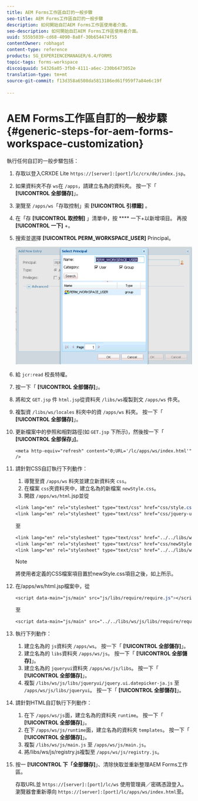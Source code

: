 ```yaml
---
title: AEM Forms工作區自訂的一般步驟
seo-title: AEM Forms工作區自訂的一般步驟
description: 如何開始自訂AEM Forms工作區使用者介面。
seo-description: 如何開始自訂AEM Forms工作區使用者介面。
uuid: 555b5039-cd68-4090-8a8f-30b654474f55
contentOwner: robhagat
content-type: reference
products: SG_EXPERIENCEMANAGER/6.4/FORMS
topic-tags: forms-workspace
discoiquuid: 54326a05-3fb0-4111-a6ec-230b6473052e
translation-type: tm+mt
source-git-commit: f13d358a6508da5813186ed61f959f7a84e6c19f

---
```



# AEM Forms工作區自訂的一般步驟 {#generic-steps-for-aem-forms-workspace-customization}

執行任何自訂的一般步驟包括：

1. 存取以登入CRXDE Lite `https://[server]:[port]/lc/crx/de/index.jsp`。
1. 如果資料夾不存 `ws`在 `/apps`，請建立名為的資料夾。 按一下「 **[!UICONTROL 全部儲存]**」。
1. 瀏覽至 `/apps/ws`「存取控制」索 **[!UICONTROL 引標籤]** 。
1. 在「存 **[!UICONTROL 取控制]** 」清單中，按 **** 一下+以新增項目。 再按 **[!UICONTROL 一下]** +。
1. 搜索並選擇 **[!UICONTROL PERM_WORKSPACE_USER]** Principal。

   ![選擇「PERM_WORKSPACE_USER承擔者」作為定制HTML工作區的一般步驟的一部分](assets/perm_workspace_user.png)

1. 給 `jcr:read` 校長特權。
1. 按一下「 **[!UICONTROL 全部儲存]**」。
1. 將和文 `GET.jsp` 件 `html.jsp`從資料夾 `/libs/ws`複製到文 `/apps/ws` 件夾。
1. 複製資 `/libs/ws/locales` 料夾中的資 `/apps/ws` 料夾。 按一下「 **[!UICONTROL 全部儲存]**」。
1. 更新檔案中的參照和相對路徑(如 `GET.jsp` 下所示)，然後按一下「 **[!UICONTROL 全部保存」]**。

   ```
   <meta http-equiv="refresh" content="0;URL='/lc/apps/ws/index.html'" />
   ```

1. 請針對CSS自訂執行下列動作：

   1. 導覽至資 `/apps/ws` 料夾並建立新資料夾 `css`。
   1. 在檔案 `css`夾資料夾中，建立名為的新檔案 `newStyle.css`。
   1. 開啟 `/apps/ws/html`.jsp並從

   ```css
   <link lang="en" rel="stylesheet" type="text/css" href="css/style.css" />
   <link lang="en" rel="stylesheet" type="text/css" href="css/jquery-ui.css"/>
   ```

   至

   ```css
   <link lang="en" rel="stylesheet" type="text/css" href="../../libs/ws/css/style.css" />
   <link lang="en" rel="stylesheet" type="text/css" href="css/newStyle.css" />
   <link lang="en" rel="stylesheet" type="text/css" href="../../libs/ws/css/jquery-ui.css"/>
   ```

   >[!NOTE]
   >
   >將使用者定義的CSS檔案項目置於newStyle.css項目之後，如上所示。

1. 在/apps/ws/html.jsp檔案中，從

   ```css
   <script data-main="js/main" src="js/libs/require/require.js"></script>
   ```

   至

   ```css
   <script data-main="js/main" src="../../libs/ws/js/libs/require/require.js"></script>
   ```

1. 執行下列動作：

   1. 建立名為的 `js`資料夾 `/apps/ws`。 按一下「 **[!UICONTROL 全部儲存]**」。
   1. 建立名為的 `libs`資料夾 `/apps/ws/js`。 按一下「 **[!UICONTROL 全部儲存]**」。
   1. 建立名為的 `jqueryui`資料夾 `/apps/ws/js/libs`。 按一下「 **[!UICONTROL 全部儲存]**」。
   1. 複製 `/libs/ws/js/libs/jqueryui/jquery.ui.datepicker-ja.js` 至 `/apps/ws/js/libs/jqueryui`。 按一下「 **[!UICONTROL 全部儲存]**」。

1. 請針對HTML自訂執行下列動作：

   1. 在下 `/apps/ws/js`面，建立名為的資料夾 `runtime`。 按一下「 **[!UICONTROL 全部儲存]**」。
   1. 在下 `/apps/ws/js/runtime`面，建立名為的資料夾 `templates`。 按一下「 **[!UICONTROL 全部儲存]**」。
   1. 複製 `/libs/ws/js/main.js` 至 `/apps/ws/js/main.js`。
   1. 將/libs/ws/js/registry.js複製至 `/apps/ws/js/registry.js`。

1. 按一 **[!UICONTROL 下「全部儲存]**」、清除快取並重新整理AEM Forms工作區。

   存取URL並 `https://[server]:[port]/lc/ws` 使用管理員／密碼憑證登入。 瀏覽器會重新導向 `https://[server]:[port]/lc/apps/ws/index.html`至。

